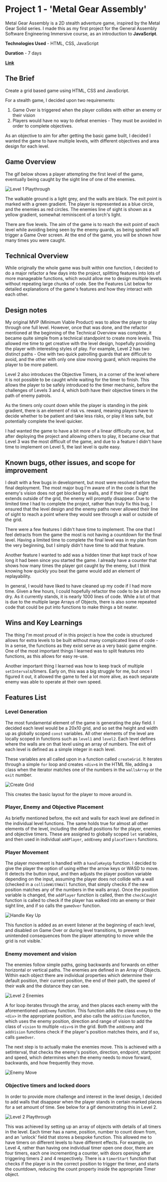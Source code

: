 # Project 1 - 'Metal Gear Assembly'

Metal Gear Assembly is a 2D stealth adventure game, inspired by the Metal Gear Solid series. I made this as my first project for the General Assembly Software Engineering Immersive course, as an introduction to **JavaScript**.

**Technologies Used** - HTML, CSS, JavaScript

**Duration** - 7 days

**[Link](https://calum-m708.github.io/metal-gear-assembly/)**

## The Brief

Create a grid based game using HTML, CSS and JavaScript.

For a stealth game, I decided upon two requirements:

1. Game Over is triggered when the player collides with either an enemy or their vision
2. Players would have no way to defeat enemies - They must be avoided in order to complete objectives.

As an objective to aim for after getting the basic game built, I decided I wanted the game to have multiple levels, with different objectives and area design for each level.

## Game Overview

The gif below shows a player attempting the first level of the game, eventually being caught by the sight line of one of the enemies.

![Level 1 Playthrough](./assets/readme-screenshots/metalgearassembly.gif)

The walkable ground is a light grey, and the walls are black. The exit point is marked with a green gradient. The player is represented as a blue circle, and the enemies as red circles. The enemies line of sight is shown as a yellow gradient, somewhat reminiscent of a torch's light.

There are five levels. The aim of the game is to reach the exit point of each level while avoiding being seen by the enemy guards, as being spotted will trigger a Game Over screen. At the end of the game, you will be shown how many times you were caught.

## Technical Overview

While originally the whole game was built within one function, I decided to do a major refactor a few days into the project, splitting features into lots of more manageable functions, which would allow me to design multiple levels without repeating large chunks of code. See the Features List below for detailed explanations of the game's features and how they interact with each other. 


## Design notes

My original MVP (Minimum Viable Product) was to allow the player to play through one full level. However, once that was done, and the refactor mentioned at the beginning of the Technical Overview was complete, it became quite simple from a technical standpoint to create more levels. This allowed me time to get creative with the level design, hopefully providing the player with interesting styles of play. For example, Level 2 has two distinct paths - One with two quick patrolling guards that are difficult to avoid, and the other with only one slow moving guard, which requires the player to be more patient. 

Level 2 also introduces the Objective Timers, in a corner of the level where it is not possible to be caught while waiting for the timer to finish. This allows the player to be safely introduced to the timer mechanic, before the challenges of Levels 3 and 4, which both have their objective timers in the path of enemy patrols.

As the timers only count down while the player is standing in the pink gradient, there is an element of risk vs. reward, meaning players have to decide whether to be patient and take less risks, or play it less safe, but potentially complete the level quicker.

I had wanted the game to have a bit more of a linear difficulty curve, but after deploying the project and allowing others to play, it became clear that Level 3 was the most difficult of the game, and due to a feature I didn't have time to implement on Level 5, the last level is quite easy.

## Known bugs, other issues, and scope for improvement

I dealt with a few bugs in development, but most were resolved before the final deployment. The most major bug I'm aware of in the code is that the enemy's vision does not get blocked by walls, and if their line of sight extends outside of the grid, the enemy will promptly disappear. Due to the limited time I had to complete the project, rather than truly fix this bug, I ensured that the level design and the enemy paths never allowed their line of sight to reach a point where they would see through a wall or outside of the grid.

There were a few features I didn't have time to implement. The one that I feel detracts from the game the most is not having a countdown for the final level. Having a limited time to complete the final level was in my plan from the very beginning, but I simply didn't have time to add that feature.

Another feature I wanted to add was a hidden timer that kept track of how long it had been since you started the game. I already have a counter that shows how many times the player got caught by the enemy, but I think knowing how quickly you beat the game would add an element of replayability. 

In general, I would have liked to have cleaned up my code if I had more time. Given a few hours, I could hopefully refactor the code to be a bit more dry. As it currently stands, it is nearly 1000 lines of code. While a lot of that is due to the multiple large Arrays of Objects, there is also some repeated code that could be put into functions to make things a bit neater.

## Wins and Key Learnings

The thing I'm most proud of in this project is how the code is structured allows for extra levels to be built without many complicated lines of code - In a sense, the functions as they exist serve as a very basic game engine. One of the most important things I learned was to split features into functions, as this allows for easy re-use. 

Another important thing I learned was how to keep track of multiple `setInterval`s/timers. Early on, this was a big struggle for me, but once I figured it out, it allowed the game to feel a lot more alive, as each separate enemy was able to operate at their own speed.

## Features List

### Level Generation

The most fundamental element of the game is generating the play field. I decided each level would be a 20x10 grid, and so set the height and width up as globally scoped `const` variables. All other elements of the level are locally scoped in functions such as `level1` and `level2`. Each level defines where the walls are on that level using an array of numbers. The exit of each level is defined as a simple integer in each level. 

These variables are all called upon in a function called `createGrid`. It iterates through a simple `for` loop and creates `<div>`s in the HTML file, adding a class when the iterator matches one of the numbers in the `wallsArray` or the `exit` number.

![Create Grid](./assets/readme-screenshots/createGrid.PNG)

This creates the basic layout for the player to move around in.

### Player, Enemy and Objective Placement

As briefly mentioned before, the exit and walls for each level are defined in the individual level functions. The same holds true for almost all other elements of the level, including the default positions for the player, enemies and objective timers. These are assigned to globally scoped `let` variables, and then used in individual `addPlayer`, `addEnemy` and `placeTimers` functions.

### Player Movement

The player movement is handled with a `handleKeyUp` function. I decided to give the player the option of using either the arrow keys or WASD to move. It detects the button input, and then adjusts the player position variable depending on the input, assuming the player does not collide with a wall (checked in a `collideWithWall` function, that simply checks if the new position matches any of the numbers in the walls array). Once the position variable is changed, the `addPlayer` function is called, then the `checkCaught` function is called to check if the player has walked into an enemy or their sight line, and if so calls the `gameOver` function.

![Handle Key Up](./assets/readme-screenshots/handleKeyUp.PNG)

This function is added as an event listener at the beginning of each level, and disabled on Game Over or during level transitions, to prevent unintended consequences from the player attempting to move while the grid is not visible.`

### Enemy movement and vision

The enemies follow simple paths, going backwards and forwards on either horizontal or vertical paths. The enemies are defined in an Array of Objects. Within each object there are individual properties which determine their default position, their current position, the end of their path, the speed of their walk and the distance they can see.

![Level 2 Enemies](./assets/readme-screenshots/level2Enemies.PNG)

A for loop iterates through the array, and then places each enemy with the aforementioned `addEnemy` function. This function adds the class `enemy` to the `<div>` in the appropriate position, and also calls the `addVision` function, which uses the enemy position, direction and range of vision to add the class of `vision` to multiple `<div>`s in the grid. Both the `addEnemy` and `addVision` functions check if the player's position matches theirs, and if so, calls `gameOver`.

The next step is to actually make the enemies move. This is achieved with a setInterval, that checks the enemy's position, direction, endpoint, startpoint and speed, which determines when the enemy needs to move forward, backwards, and how frequently they move.

![Enemy Move](./assets/readme-screenshots/enemyMove.PNG)

### Objective timers and locked doors

In order to provide more challenge and interest in the level design, I decided to add walls that disappear when the player stands in certain marked places for a set amount of time. See below for a gif demonstrating this in Level 2.

![Level 2 Playthrough](./assets/readme-screenshots/level2.gif)

This was achieved by setting up an array of objects with details of all timers in the level. Each timer has a name, position, number to count down from, and an 'unlock' field that stores a bespoke function. This allowed me to have timers on different levels to have different effects. For example, on Level 4, rather than having one individual timer open one door, there are four timers, each one incrementing a counter, with doors opening after triggering timers 2 and 4 respectively. There is a `timerStart` function that checks if the player is in the correct position to trigger the timer, and starts the countdown, reducing the count property inside the appropriate Timer object.


